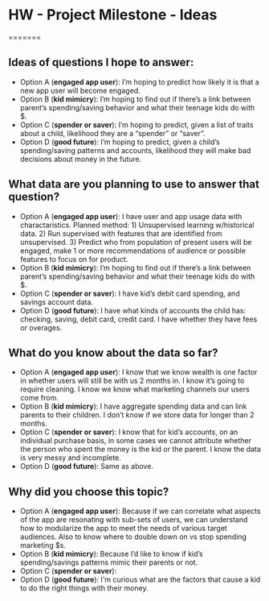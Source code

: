 # HW - Project Milestone - Ideas
=======

Ideas of questions I hope to answer:
-----------
* Option A (**engaged app user**): I’m hoping to predict how likely it is that a new app user will become engaged.
* Option B (**kid mimicry**): I’m hoping to find out if there’s a link between parent’s spending/saving behavior and what their teenage kids do with $. 
* Option C (**spender or saver**): I’m hoping to predict, given a list of traits about a child, likelihood they are a “spender” or “saver”.
* Option D (**good future**): I’m hoping to predict, given a child’s spending/saving patterns and accounts, likelihood they will make bad decisions about money in the future.

What data are you planning to use to answer that question? 
-----------
* Option A (**engaged app user**): I have user and app usage data with charactaristics. Planned method: 1) Unsupervised learning w/historical data. 2) Run supervised with features that are identified from unsupervised. 3) Predict who from population of present users will be engaged, make 1 or more recommendations of audience or possible features to focus on for product. 
* Option B (**kid mimicry**): I’m hoping to find out if there’s a link between parent’s spending/saving behavior and what their teenage kids do with $.
* Option C (**spender or saver**): I have kid’s debit card spending, and savings account data.  
* Option D (**good future**): I have what kinds of accounts the child has: checking, saving, debit card, credit card. I have whether they have fees or overages. 


What do you know about the data so far?
----------- 
* Option A (**engaged app user**): I know that we know wealth is one factor in whether users will still be with us 2 months in. I know it’s going to require cleaning. I know we know what marketing channels our users come from.  
* Option B (**kid mimicry**): I have aggregate spending data and can link parents to their children. I don’t know if we store data for longer than 2 months. 
* Option C (**spender or saver**): I know that for kid’s accounts, on an individual purchase basis, in some cases we cannot attribute whether the person who spent the money is the kid or the parent. I know the data is very messy and incomplete. 
* Option D (**good future**): Same as above. 


Why did you choose this topic? 
-----------
* Option A (**engaged app user**): Because if we can correlate what aspects of the app are resonating with sub-sets of users, we can understand how to modularize the app to meet the needs of various target audiences. Also to know where to double down on vs stop spending marketing $s. 
* Option B (**kid mimicry**): Because I’d like to know if kid’s spending/savings patterns mimic their parents or not.
* Option C (**spender or saver**): 
* Option D (**good future**): I'm curious what are the factors that cause a kid to do the right things with their money.  